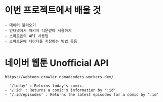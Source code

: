 # 이번 프로젝트에서 배울 것

```
- 데이터 불러오기
- 인터넷에서 패키지 다운받아 사용하기
- 스마트폰의 API 사용법
- 스마트폰에 데이터를 저장하는 방법 등등
```

# 네이버 웹툰 Unofficial API

```
https://webtoon-crawler.nomadcoders.workers.dev/

- '/today' : Returns today's comic.
- '/:id' : Returns a comic's information by ':id'
- '/:id/episodes' : Returns the latest episodes for a comic by ':id'
```
